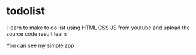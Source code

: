 # todolist
I learn to make to do list using HTML CSS JS from youtube and upload the source code result learn

You can see my simple app <a href="amarafiif.github.io/todolist"/>
